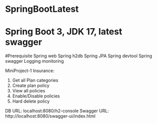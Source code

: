# SpringBootLatest
# Spring Boot 3, JDK 17, latest swagger

#Prerequisite 
Spring web
Spring h2db
Spring JPA
Spring devtool
Spring swagger
Logging monitoring


MiniProject-1 Insurance:
1. Get all Plan categories
2. Create plan policy
3. View all policies
4. Enable/Disable policies
5. Hard delete policy

DB URL: localhost:8080/h2-console
Swagger URL: http://localhost:8080/swagger-ui/index.html
